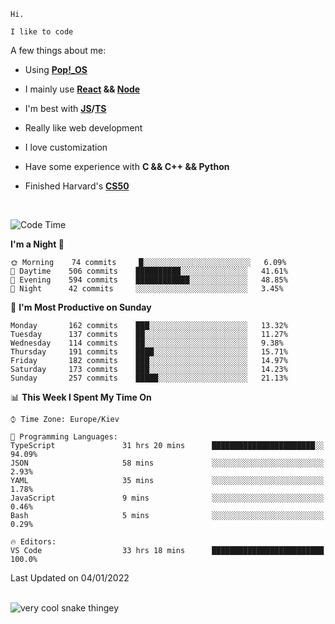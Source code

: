 ```
Hi.

I like to code
```

A few things about me:

-   Using **[Pop!\_OS](https://pop.system76.com/)**

-   I mainly use **[React](https://reactjs.org/) && [Node](https://nodejs.org/en/)**

-   I'm best with **[JS](https://www.javascript.com/)/[TS](https://www.typescriptlang.org/)**

-   Really like web development

-   I love customization

-   Have some experience with **C && C++ && Python**

-   Finished Harvard's **[CS50](https://cs50.harvard.edu)**

<br>

<!--START_SECTION:waka-->
![Code Time](http://img.shields.io/badge/Code%20Time-231%20hrs%2032%20mins-blue)

**I'm a Night 🦉** 

```text
🌞 Morning    74 commits     █░░░░░░░░░░░░░░░░░░░░░░░░   6.09% 
🌆 Daytime    506 commits    ██████████░░░░░░░░░░░░░░░   41.61% 
🌃 Evening    594 commits    ████████████░░░░░░░░░░░░░   48.85% 
🌙 Night      42 commits     ░░░░░░░░░░░░░░░░░░░░░░░░░   3.45%

```
📅 **I'm Most Productive on Sunday** 

```text
Monday       162 commits    ███░░░░░░░░░░░░░░░░░░░░░░   13.32% 
Tuesday      137 commits    ██░░░░░░░░░░░░░░░░░░░░░░░   11.27% 
Wednesday    114 commits    ██░░░░░░░░░░░░░░░░░░░░░░░   9.38% 
Thursday     191 commits    ████░░░░░░░░░░░░░░░░░░░░░   15.71% 
Friday       182 commits    ███░░░░░░░░░░░░░░░░░░░░░░   14.97% 
Saturday     173 commits    ███░░░░░░░░░░░░░░░░░░░░░░   14.23% 
Sunday       257 commits    █████░░░░░░░░░░░░░░░░░░░░   21.13%

```


📊 **This Week I Spent My Time On** 

```text
⌚︎ Time Zone: Europe/Kiev

💬 Programming Languages: 
TypeScript               31 hrs 20 mins      ███████████████████████░░   94.09% 
JSON                     58 mins             ░░░░░░░░░░░░░░░░░░░░░░░░░   2.93% 
YAML                     35 mins             ░░░░░░░░░░░░░░░░░░░░░░░░░   1.78% 
JavaScript               9 mins              ░░░░░░░░░░░░░░░░░░░░░░░░░   0.46% 
Bash                     5 mins              ░░░░░░░░░░░░░░░░░░░░░░░░░   0.29%

🔥 Editors: 
VS Code                  33 hrs 18 mins      █████████████████████████   100.0%

```


 Last Updated on 04/01/2022
<!--END_SECTION:waka-->

<br>

<img title="" src="https://raw.githubusercontent.com/Trunkelis/Trunkelis/output/github-contribution-grid-snake.svg" alt="very cool snake thingey" data-align="left">
